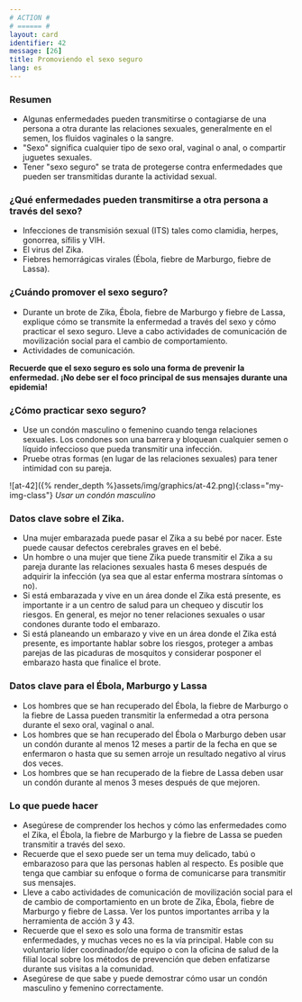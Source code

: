 ```yaml
---
# ACTION #
# ====== #
layout: card
identifier: 42
message: [26]
title: Promoviendo el sexo seguro
lang: es
---
```


### Resumen

- Algunas enfermedades pueden transmitirse o contagiarse de una persona a otra durante las relaciones sexuales, generalmente en el semen, los fluidos vaginales o la sangre.
- "Sexo" significa cualquier tipo de sexo oral, vaginal o anal, o compartir juguetes sexuales.
- Tener "sexo seguro" se trata de protegerse contra enfermedades que pueden ser transmitidas durante la actividad sexual.

### ¿Qué enfermedades pueden transmitirse a otra persona a través del sexo?

- Infecciones de transmisión sexual (ITS) tales como clamidia, herpes, gonorrea, sífilis y VIH.
- El virus del Zika<a class="crosslink" href="{% render_depth %}{% render_link disease|15 %}"><i class="fas fa-external-link-alt" aria-hidden="true"></i></a>.
- Fiebres hemorrágicas virales (Ébola<a class="crosslink" href="{% render_depth %}{% render_link disease|17 %}"><i class="fas fa-external-link-alt" aria-hidden="true"></i></a>, fiebre de Marburgo<a class="crosslink" href="{% render_depth %}{% render_link disease|19 %}"><i class="fas fa-external-link-alt" aria-hidden="true"></i></a>, fiebre de Lassa<a class="crosslink" href="{% render_depth %}{% render_link disease|18 %}"><i class="fas fa-external-link-alt" aria-hidden="true"></i></a>).

### ¿Cuándo promover el sexo seguro?

- Durante un brote de Zika, Ébola, fiebre de Marburgo y fiebre de Lassa, explique cómo se transmite la enfermedad a través del sexo y cómo practicar el sexo seguro. Lleve a cabo actividades de comunicación de movilización social para el cambio de comportamiento.
- Actividades de comunicación.

**Recuerde que el sexo seguro es solo una forma de prevenir la enfermedad. ¡No debe ser el foco principal de sus mensajes durante una epidemia!**

### ¿Cómo practicar sexo seguro?

- Use un condón masculino o femenino cuando tenga relaciones sexuales. Los condones son una barrera y bloquean cualquier semen o líquido infeccioso que pueda transmitir una infección.
- Pruebe otras formas (en lugar de las relaciones sexuales) para tener intimidad con su pareja.

![at-42]({% render_depth %}assets/img/graphics/at-42.png){:class="my-img-class"}
*Usar un condón masculino*

### Datos clave sobre el Zika.
- Una mujer embarazada puede pasar el Zika a su bebé por nacer. Este puede causar defectos cerebrales graves en el bebé.
- Un hombre o una mujer que tiene Zika puede transmitir el Zika a su pareja durante las relaciones sexuales hasta 6 meses después de adquirir la infección (ya sea que al estar enferma mostrara síntomas o no).
- Si está embarazada y vive en un área donde el Zika está presente, es importante ir a un centro de salud para un chequeo y discutir los riesgos. En general, es mejor no tener relaciones sexuales o usar condones durante todo el embarazo.
- Si está planeando un embarazo y vive en un área donde el Zika está presente, es importante hablar sobre los riesgos, proteger a ambas parejas de las picaduras de mosquitos y considerar posponer el embarazo hasta que finalice el brote.

### Datos clave para el Ébola, Marburgo y Lassa
- Los hombres que se han recuperado del Ébola, la fiebre de Marburgo o la fiebre de Lassa pueden transmitir la enfermedad a otra persona durante el sexo oral, vaginal o anal.
- Los hombres que se han recuperado del Ébola<a class="crosslink" href="{% render_depth %}{% render_link disease|17 %}"><i class="fas fa-external-link-alt" aria-hidden="true"></i></a> o Marburgo<a class="crosslink" href="{% render_depth %}{% render_link disease|19 %}"><i class="fas fa-external-link-alt" aria-hidden="true"></i></a> deben usar un condón durante al menos 12 meses a partir de la fecha en que se enfermaron o hasta que su semen arroje un resultado negativo al virus dos veces.
- Los hombres que se han recuperado de la fiebre de Lassa<a class="crosslink" href="{% render_depth %}{% render_link disease|18 %}"><i class="fas fa-external-link-alt" aria-hidden="true"></i></a> deben usar un condón durante al menos 3 meses después de que mejoren.

### Lo que puede hacer
- Asegúrese de comprender los hechos y cómo las enfermedades como el Zika<a class="crosslink" href="{% render_depth %}{% render_link disease|15 %}"><i class="fas fa-external-link-alt" aria-hidden="true"></i></a>, el Ébola<a class="crosslink" href="{% render_depth %}{% render_link disease|17 %}"><i class="fas fa-external-link-alt" aria-hidden="true"></i></a>, la fiebre de Marburgo<a class="crosslink" href="{% render_depth %}{% render_link disease|19 %}"><i class="fas fa-external-link-alt" aria-hidden="true"></i></a> y la fiebre de Lassa<a class="crosslink" href="{% render_depth %}{% render_link disease|18 %}"><i class="fas fa-external-link-alt" aria-hidden="true"></i></a> se pueden transmitir a través del sexo.
- Recuerde que el sexo puede ser un tema muy delicado, tabú o embarazoso para que las personas hablen al respecto. Es posible que tenga que cambiar su enfoque o forma de comunicarse para transmitir sus mensajes.
- Lleve a cabo actividades de comunicación de movilización social para el de cambio de comportamiento en un brote de Zika, Ébola, fiebre de Marburgo y fiebre de Lassa. Ver los puntos importantes arriba y la herramienta de acción 3<a class="crosslink" href="{% render_depth %}{% render_link action|3 %}"><i class="fas fa-external-link-alt" aria-hidden="true"></i></a> y 43<a class="crosslink" href="{% render_depth %}{% render_link action|43 %}"><i class="fas fa-external-link-alt" aria-hidden="true"></i></a>.
- Recuerde que el sexo es solo una forma de transmitir estas enfermedades, y muchas veces no es la vía principal. Hable con su voluntario líder coordinador/de equipo o con la oficina de salud de la filial local sobre los métodos de prevención que deben enfatizarse durante sus visitas a la comunidad.
- Asegúrese de que sabe y puede demostrar cómo usar un condón masculino y femenino correctamente.
